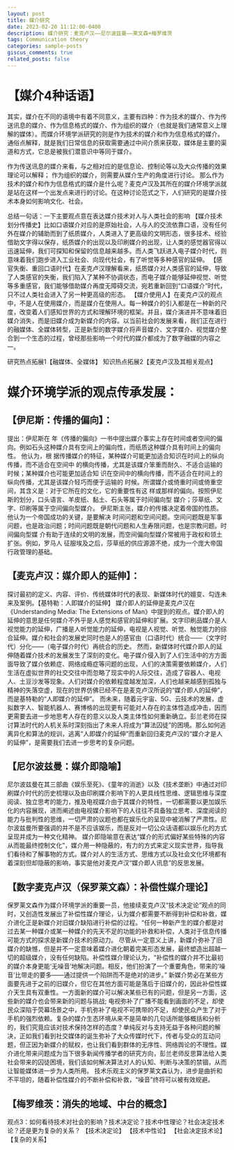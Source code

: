 ```yaml
---
layout: post
title: 媒介研究
date: 2023-02-20 11:12:00-0400
description: 媒介研究：麦克卢汉——尼尔波兹曼——莱文森+梅罗维茨
tags: Communication theory
categories: sample-posts
giscus_comments: true
related_posts: false
---
```


# 【媒介4种话语】
其实，媒介在不同的语境中有着不同意义，主要有四种：作为技术的媒介、作为传送讯息的媒介、作为信息格式的媒介、作为组织的媒介（也就是我们通常意义上理解的媒体）。而媒介环境学派研究的则是作为技术的媒介和作为信息格式的媒介。
通俗点解释，就是我们日常信息的获取需要通过中间介质来获取，媒体是主要的渠道和方式，它总是被我们潜意识中等同于媒介。

作为传送讯息的媒介来看，与之相对应的是信息论、控制论等以及大众传播的效果理论可以解释；
作为组织的媒介，则需要从媒介生产的角度进行讨论。
那么作为技术的媒介和作为信息格式的媒介是什么呢？麦克卢汉及其所在的媒介环境学派就是站在这样一个出发点来进行的讨论。在这种讨论范式之下，人们研究的是媒介技术本身如何影响文化、社会。

总结一句话：一下主要观点意在表达媒介技术对人与人类社会的影响
【媒介技术划分传播史】比如口语媒介对应的是原始社会，人与人的交流依靠口语，没有任何外在媒介的辅助而到了纸质媒介，人类进入了更高级的文明形态，很多技术、经验借助文字得以保存，纸质媒介的出现以及印刷媒介的出现，让人类的感觉器官得以迅速延伸，我们可探知和保留的信息越来越多。而人类飞跃进入电子媒介时代，则意味着我们跑步进入工业社会、向现代社会，有了听觉等多种感官的延伸。
【感官失衡、重回口语时代】在麦克卢汉理解看来，纸质媒介对人类感官的延伸，导致了人类感官的失衡，我们陷入了某种不协调状态，而电子媒介能够延伸视觉、听觉等多重感官，我们能够借助媒介再度无障碍交流，宛若重新回到“口语媒介”时代，只不过人类社会进入了另一种更高级的形态。
【媒介使用人】在麦克卢汉的观点中，不是人在使用媒介，而是媒介在使用人。每一种媒介的引入都是在一种新的尺度，改变着人们感知世界的方式和理解环境的框架。并且，媒介演进并不意味着旧媒介消失，而是旧媒介成为新媒介的内容。以当前社会的发展来看，我们正在进行的融媒体、全媒体转型，正是新型的数字媒介将声音媒介、文字媒介、视觉媒介整合到一个生态的过程，曾经那些影响一个时代的媒介都成为了数字融媒的内容之一。

研究热点拓展1【融媒体、全媒体】
知识热点拓展2【麦克卢汉及其相关观点】

# 媒介环境学派的观点传承发展：
## 【伊尼斯：传播的偏向】：
提出：伊尼斯在  年《传播的偏向》一书中提出媒介事实上存在时间或者空间的偏向。例如石头这种媒介具有空间上的偏向性，而纸质这种媒介具有时间上的偏向性。
他认为，根 据传播媒介的特征，某种媒介可能更加适合知识在时间上的纵向传播，而不适合在空间中 的横向传播，尤其是该媒介笨重而耐久、不适合运输的时候；某种媒介也可能更加适合知 识在空间中的横向传播，而不适合在时间上的纵向传播，尤其是该媒介轻巧而便于运输的 时候。所谓媒介或倚重时间或倚重空间，其含义是：对于它所在的文化，它的重要性有这 样或那样的偏向。按照伊尼斯的划分，口头语言、羊皮纸、黏土、石头等属于时间偏向型 媒介；莎草纸、文字、印刷等属于空间偏向型媒介。 
伊尼斯主张，媒介的传播决定着帝国的性质。他认为一个帝国成功的关键，是要解决 时间问题和空间问题。空间问题既是军事问题，也是政治问题；时间问题既是朝代问题和人生寿限问题，也是宗教问题。时间偏向型媒 介有助于连续的文明的发展，而空间偏向型媒介常被用于政权和领土扩张。例如，罗马人 征服埃及之后，莎草纸的供应源源不绝，成为一个庞大帝国行政管理的基础。
## 【麦克卢汉：媒介即人的延伸】：
探讨最初的定义、内容、评价、传统媒体时代的表现、新媒体时代的嬗变、勾连未来及案例。【基特勒：人即媒介的延伸】
媒介即人的延伸是麦克卢汉在《Understanding Media: The Extensions of Man》中提到的观点。媒介即人的延伸的意思是任何媒介不外乎是人感觉和感官的延伸和扩展。文字印刷品媒介是人视觉能力的延伸，广播是人听觉能力的延伸，电视是人视觉、听觉、触觉能力的综合延伸。媒介和社会的发展史同时也是人的感官由（口语时代）统合——（文字时代）分化——（电子媒介时代）再统合的历史。
然而，新媒体时代媒介即人的延伸随着媒介技术的发展发生了深刻的变化。电子媒介侵入到了人们生活中的方方面面导致了媒介依赖症、网络成瘾症等问题的出现，人们的决策需要依赖媒介，人们生活在虚拟世界的社交交往中而忽略了现实中的人际交往，造成了容器人、电视人、土豆沙发等现象。人们对媒介的依赖程度越发加深，人们也越来越感到孤独与精神的失落空虚，现在的世界仿佛已经不在是麦克卢汉所说的“媒介即人的延伸”，而是基特勒的“人即媒介的延伸”。
而未来，随着元宇宙、5G、云技术的发展，虚拟数字人、智能机器人、赛博格的出现更有可能对人存在的主体性造成冲击，因而更需要去进一步地思考人存在的意义以及人类主体性如何重新确立。彭兰老师在探讨算法时代的人机关系时深刻指出了未来人将成为“算法囚徒”的困境。那么如何逃离异化和算法的规训，逃离“人即媒介的延伸”而重新回归麦克卢汉的“媒介才是人的延伸”，是需要我们去进一步思考的复杂问题。
## 【尼尔波兹曼：媒介即隐喻】
尼尔波兹曼在其三部曲《娱乐至死》、《童年的消逝》以及《技术垄断》中通过对印刷媒介时代的历史梳理以及由印刷媒介影响下的人更具线性思维、逻辑思维与深度阅读、独立思考的能力，推及电视媒介由于其媒介的特性，一切都需要以更加娱乐化的内容展现，进而阐述由电视媒介影响下的人往往不具备独立思考、深度阅读的能力与批判性的思维，一切严肃的议题也都在娱乐化的呈现中被消解了严肃性。尼尔波兹曼所要强调的并不是不应该娱乐，而是反对一切公众话语都以娱乐化的方式呈现并成为一种文化精神。
媒介即隐喻意在表达“媒介的形式偏好某些特殊的内容从而能最终控制文化”，媒介用一种隐蔽的，有力的方式来定义现实世界，指导我们看待和了解事物的方式。媒介对人的生活方式、思维方式以及社会文化环境都有着深刻但却隐蔽的影响，事实是他对麦克卢汉“媒介即人讯息”的反思发展。
## 【数字麦克卢汉（保罗莱文森）：补偿性媒介理论】
保罗莱文森作为媒介环境学派的重要一员，他接续麦克卢汉“技术决定论”观点的同时，又创造性发展出了补偿性媒介理论，认为媒介都需要不断得到补偿和补救，媒介进化正是新媒介对旧媒介缺陷进行补偿的过程。“任何一种新产生的媒介都是对过去某一种媒介或某一种媒介的先天不足的功能的补救和补偿，人类对于信息传播可能方式的探求是新媒介技术的原动力。
尽管从一定意义上讲，新媒介弥补了旧媒介的缺憾，但是并不一定意味着媒介进化朝着完美形态发展，最终塑造出超越一切的超级媒介，没有任何缺陷。补偿性媒介理论认为，“补偿性的媒介并不比最初的媒介本身更能‘无噪音’地解决问题。相反，他们扮演了一个重要角色，带来的‘噪音’比带走的要多——通过提供一个陷阱而不是绝对的进步。”
新媒介势必在某些方面要先进于之前的旧媒介，但它在其他方面可能是落后于旧媒介的，因此补偿性媒介天生具有双重性。一方面新的媒介可以解决某些已有的问题，但是另一方面，这些新的媒介也会带来新的问题与挑战; 电视弥补了广播不能看到画面的不足，却使民众深陷于荧幕场景之中，手机弥补了电视不可携带的不足，却使民众产生了对于手机的强烈依赖。复杂的媒介生态环境从来不是简单的几句话所能够概括和分析的，我们究竟应该对技术保持怎样的态度？单纯反对与支持无益于各种问题的解决，正如我们看到社交媒体的诞生弥补了大众传媒时代下，传者与受众的互动问题，但正因为新媒介的赋权，也让我们看到群体的无序性、网络舆论的不理性。媒介进化带来问题成为当下很多新闻传播学者的研究方向，彭兰老师反思算法给人类社会带来的囚徒困境，我们该如何解决算法对人的认知、判断与决策的禁锢，从而让智能媒体进一步为人类所用。
技术乐观主义的保罗莱文森认为，进步是曲折和不平坦的，随着补偿性媒介的不断补偿和补救，“噪音”终将可以被有效规避。
## 【梅罗维茨：消失的地域、中台的概念】
观点3：如何看待技术对社会的影响？技术决定论？技术中性理论？社会决定技术论？还是更为复杂的关系？
【技术决定论】
【技术中性论】
【社会决定技术论】
【复杂的关系】
